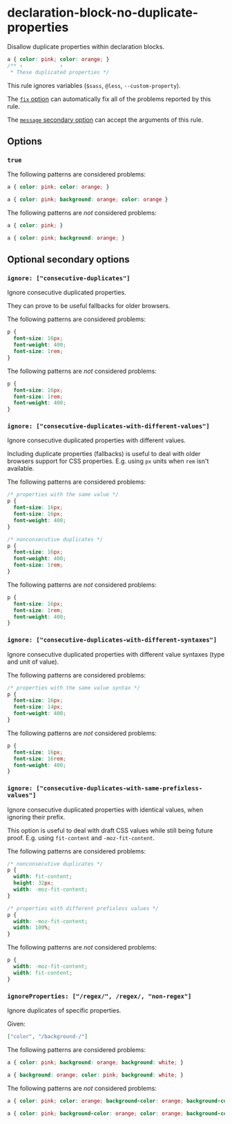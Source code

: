 # declaration-block-no-duplicate-properties

Disallow duplicate properties within declaration blocks.

<!-- prettier-ignore -->
```css
a { color: pink; color: orange; }
/** ↑            ↑
 * These duplicated properties */
```

This rule ignores variables (`$sass`, `@less`, `--custom-property`).

The [`fix` option](https://github.com/stylelint/stylelint/tree/15.10.1/docs/user-guide/options.md#fix) can automatically fix all of the problems reported by this rule.

The [`message` secondary option](https://github.com/stylelint/stylelint/tree/15.10.1/docs/user-guide/configure.md#message) can accept the arguments of this rule.

## Options

### `true`

The following patterns are considered problems:

<!-- prettier-ignore -->
```css
a { color: pink; color: orange; }
```

<!-- prettier-ignore -->
```css
a { color: pink; background: orange; color: orange }
```

The following patterns are _not_ considered problems:

<!-- prettier-ignore -->
```css
a { color: pink; }
```

<!-- prettier-ignore -->
```css
a { color: pink; background: orange; }
```

## Optional secondary options

### `ignore: ["consecutive-duplicates"]`

Ignore consecutive duplicated properties.

They can prove to be useful fallbacks for older browsers.

The following patterns are considered problems:

<!-- prettier-ignore -->
```css
p {
  font-size: 16px;
  font-weight: 400;
  font-size: 1rem;
}
```

The following patterns are _not_ considered problems:

<!-- prettier-ignore -->
```css
p {
  font-size: 16px;
  font-size: 1rem;
  font-weight: 400;
}
```

### `ignore: ["consecutive-duplicates-with-different-values"]`

Ignore consecutive duplicated properties with different values.

Including duplicate properties (fallbacks) is useful to deal with older browsers support for CSS properties. E.g. using `px` units when `rem` isn't available.

The following patterns are considered problems:

<!-- prettier-ignore -->
```css
/* properties with the same value */
p {
  font-size: 16px;
  font-size: 16px;
  font-weight: 400;
}
```

<!-- prettier-ignore -->
```css
/* nonconsecutive duplicates */
p {
  font-size: 16px;
  font-weight: 400;
  font-size: 1rem;
}
```

The following patterns are _not_ considered problems:

<!-- prettier-ignore -->
```css
p {
  font-size: 16px;
  font-size: 1rem;
  font-weight: 400;
}
```

### `ignore: ["consecutive-duplicates-with-different-syntaxes"]`

Ignore consecutive duplicated properties with different value syntaxes (type and unit of value).

The following patterns are considered problems:

<!-- prettier-ignore -->
```css
/* properties with the same value syntax */
p {
  font-size: 16px;
  font-size: 14px;
  font-weight: 400;
}
```

The following patterns are _not_ considered problems:

<!-- prettier-ignore -->
```css
p {
  font-size: 16px;
  font-size: 16rem;
  font-weight: 400;
}
```

### `ignore: ["consecutive-duplicates-with-same-prefixless-values"]`

Ignore consecutive duplicated properties with identical values, when ignoring their prefix.

This option is useful to deal with draft CSS values while still being future proof. E.g. using `fit-content` and `-moz-fit-content`.

The following patterns are considered problems:

<!-- prettier-ignore -->
```css
/* nonconsecutive duplicates */
p {
  width: fit-content;
  height: 32px;
  width: -moz-fit-content;
}
```

<!-- prettier-ignore -->
```css
/* properties with different prefixless values */
p {
  width: -moz-fit-content;
  width: 100%;
}
```

The following patterns are _not_ considered problems:

<!-- prettier-ignore -->
```css
p {
  width: -moz-fit-content;
  width: fit-content;
}
```

### `ignoreProperties: ["/regex/", /regex/, "non-regex"]`

Ignore duplicates of specific properties.

Given:

```json
["color", "/background-/"]
```

The following patterns are considered problems:

<!-- prettier-ignore -->
```css
a { color: pink; background: orange; background: white; }
```

<!-- prettier-ignore -->
```css
a { background: orange; color: pink; background: white; }
```

The following patterns are _not_ considered problems:

<!-- prettier-ignore -->
```css
a { color: pink; color: orange; background-color: orange; background-color: white; }
```

<!-- prettier-ignore -->
```css
a { color: pink; background-color: orange; color: orange; background-color: white; }
```
